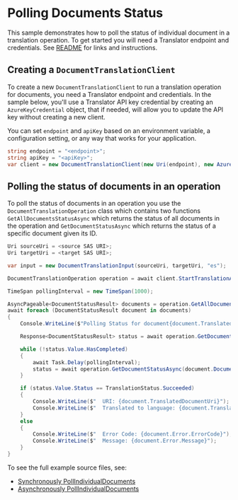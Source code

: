 # Polling Documents Status
This sample demonstrates how to poll the status of individual document in a translation operation. To get started you will need a Translator endpoint and credentials.  See [README][README] for links and instructions.

## Creating a `DocumentTranslationClient`

To create a new `DocumentTranslationClient` to run a translation operation for documents, you need a Translator endpoint and credentials. In the sample below, you'll use a Translator API key credential by creating an `AzureKeyCredential` object, that if needed, will allow you to update the API key without creating a new client.

You can set `endpoint` and `apiKey` based on an environment variable, a configuration setting, or any way that works for your application.

```C# Snippet:CreateDocumentTranslationClient
string endpoint = "<endpoint>";
string apiKey = "<apiKey>";
var client = new DocumentTranslationClient(new Uri(endpoint), new AzureKeyCredential(apiKey));
```

## Polling the status of documents in an operation

To poll the status of documents in an operation you use the `DocumentTranslationOperation` class which contains two functions `GetAllDocumentsStatusAsync` which returns the status of all documents in the operation and `GetDocumentStatusAsync` which returns the status of a specific document given its ID.

```C# Snippet:PollIndividualDocumentsAsync
Uri sourceUri = <source SAS URI>;
Uri targetUri = <target SAS URI>;

var input = new DocumentTranslationInput(sourceUri, targetUri, "es");

DocumentTranslationOperation operation = await client.StartTranslationAsync(input);

TimeSpan pollingInterval = new TimeSpan(1000);

AsyncPageable<DocumentStatusResult> documents = operation.GetAllDocumentStatusesAsync();
await foreach (DocumentStatusResult document in documents)
{
    Console.WriteLine($"Polling Status for document{document.TranslatedDocumentUri}");

    Response<DocumentStatusResult> status = await operation.GetDocumentStatusAsync(document.DocumentId);

    while (!status.Value.HasCompleted)
    {
        await Task.Delay(pollingInterval);
        status = await operation.GetDocumentStatusAsync(document.DocumentId);
    }

    if (status.Value.Status == TranslationStatus.Succeeded)
    {
        Console.WriteLine($"  URI: {document.TranslatedDocumentUri}");
        Console.WriteLine($"  Translated to language: {document.TranslateTo}.");
    }
    else
    {
        Console.WriteLine($"  Error Code: {document.Error.ErrorCode}");
        Console.WriteLine($"  Message: {document.Error.Message}");
    }
}
```

To see the full example source files, see:

* [Synchronously PollIndividualDocuments ](https://github.com/Azure/azure-sdk-for-net/blob/master/sdk/documenttranslation/Azure.AI.DocumentTranslation/tests/samples/Sample_PollIndividualDocuments.cs)
* [Asynchronously PollIndividualDocuments ](https://github.com/Azure/azure-sdk-for-net/blob/master/sdk/documenttranslation/Azure.AI.DocumentTranslation/tests/samples/Sample_PollIndividualDocumentsAsync.cs)

[README]: https://github.com/Azure/azure-sdk-for-net/blob/master/sdk/documenttranslation/Azure.AI.DocumentTranslation/README.md